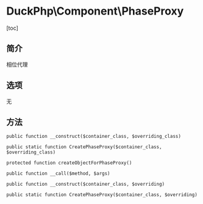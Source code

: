 # DuckPhp\Component\PhaseProxy
[toc]
## 简介

相位代理

## 选项

无

## 方法
    public function __construct($container_class, $overriding_class)

    public static function CreatePhaseProxy($container_class, $overriding_class)

    protected function createObjectForPhaseProxy()

    public function __call($method, $args)

    public function __construct($container_class, $overriding)

    public static function CreatePhaseProxy($container_class, $overriding)

